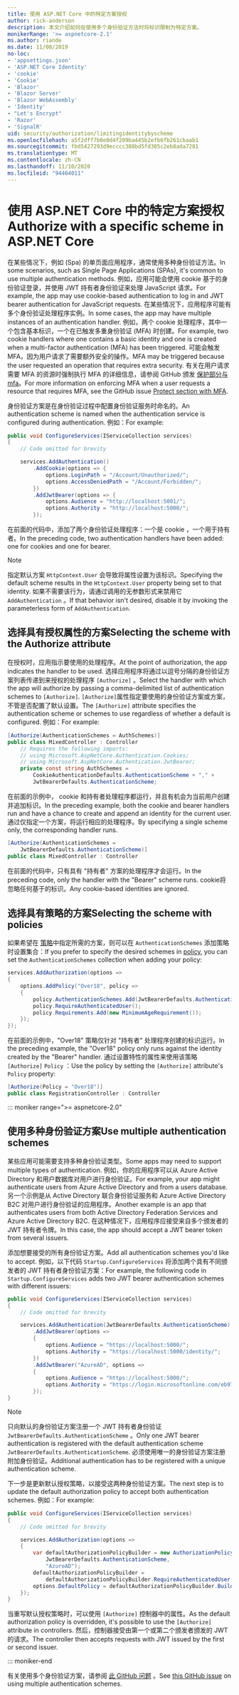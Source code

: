 ```yaml
---
title: 使用 ASP.NET Core 中的特定方案授权
author: rick-anderson
description: 本文介绍如何在使用多个身份验证方法时将标识限制为特定方案。
monikerRange: '>= aspnetcore-2.1'
ms.author: riande
ms.date: 11/08/2019
no-loc:
- 'appsettings.json'
- 'ASP.NET Core Identity'
- 'cookie'
- 'Cookie'
- 'Blazor'
- 'Blazor Server'
- 'Blazor WebAssembly'
- 'Identity'
- "Let's Encrypt"
- 'Razor'
- 'SignalR'
uid: security/authorization/limitingidentitybyscheme
ms.openlocfilehash: a5f2dff7b0e0d4f209ba445b2efb6fb261cbaab1
ms.sourcegitcommit: fbd5427293d9ecccc388bd5fd305c2eb8ada7281
ms.translationtype: MT
ms.contentlocale: zh-CN
ms.lasthandoff: 11/10/2020
ms.locfileid: "94464011"
---
```

# <a name="authorize-with-a-specific-scheme-in-aspnet-core"></a><span data-ttu-id="ebbcd-103">使用 ASP.NET Core 中的特定方案授权</span><span class="sxs-lookup"><span data-stu-id="ebbcd-103">Authorize with a specific scheme in ASP.NET Core</span></span>

<span data-ttu-id="ebbcd-104">在某些情况下，例如 (Spa) 的单页面应用程序，通常使用多种身份验证方法。</span><span class="sxs-lookup"><span data-stu-id="ebbcd-104">In some scenarios, such as Single Page Applications (SPAs), it's common to use multiple authentication methods.</span></span> <span data-ttu-id="ebbcd-105">例如，应用可能会使用 cookie 基于的身份验证登录，并使用 JWT 持有者身份验证来处理 JavaScript 请求。</span><span class="sxs-lookup"><span data-stu-id="ebbcd-105">For example, the app may use cookie-based authentication to log in and JWT bearer authentication for JavaScript requests.</span></span> <span data-ttu-id="ebbcd-106">在某些情况下，应用程序可能有多个身份验证处理程序实例。</span><span class="sxs-lookup"><span data-stu-id="ebbcd-106">In some cases, the app may have multiple instances of an authentication handler.</span></span> <span data-ttu-id="ebbcd-107">例如，两个 cookie 处理程序，其中一个包含基本标识，一个在已触发多重身份验证 (MFA) 时创建。</span><span class="sxs-lookup"><span data-stu-id="ebbcd-107">For example, two cookie handlers where one contains a basic identity and one is created when a multi-factor authentication (MFA) has been triggered.</span></span> <span data-ttu-id="ebbcd-108">可能会触发 MFA，因为用户请求了需要额外安全的操作。</span><span class="sxs-lookup"><span data-stu-id="ebbcd-108">MFA may be triggered because the user requested an operation that requires extra security.</span></span> <span data-ttu-id="ebbcd-109">有关在用户请求需要 MFA 的资源时强制执行 MFA 的详细信息，请参阅 GitHub 颁发 [保护部分与 mfa](https://github.com/dotnet/AspNetCore.Docs/issues/15791#issuecomment-580464195)。</span><span class="sxs-lookup"><span data-stu-id="ebbcd-109">For more information on enforcing MFA when a user requests a resource that requires MFA, see the GitHub issue [Protect section with MFA](https://github.com/dotnet/AspNetCore.Docs/issues/15791#issuecomment-580464195).</span></span>

<span data-ttu-id="ebbcd-110">身份验证方案是在身份验证过程中配置身份验证服务时命名的。</span><span class="sxs-lookup"><span data-stu-id="ebbcd-110">An authentication scheme is named when the authentication service is configured during authentication.</span></span> <span data-ttu-id="ebbcd-111">例如：</span><span class="sxs-lookup"><span data-stu-id="ebbcd-111">For example:</span></span>

```csharp
public void ConfigureServices(IServiceCollection services)
{
    // Code omitted for brevity

    services.AddAuthentication()
        .AddCookie(options => {
            options.LoginPath = "/Account/Unauthorized/";
            options.AccessDeniedPath = "/Account/Forbidden/";
        })
        .AddJwtBearer(options => {
            options.Audience = "http://localhost:5001/";
            options.Authority = "http://localhost:5000/";
        });
```

<span data-ttu-id="ebbcd-112">在前面的代码中，添加了两个身份验证处理程序：一个是 cookie ，一个用于持有者。</span><span class="sxs-lookup"><span data-stu-id="ebbcd-112">In the preceding code, two authentication handlers have been added: one for cookies and one for bearer.</span></span>

>[!NOTE]
><span data-ttu-id="ebbcd-113">指定默认方案 `HttpContext.User` 会导致将属性设置为该标识。</span><span class="sxs-lookup"><span data-stu-id="ebbcd-113">Specifying the default scheme results in the `HttpContext.User` property being set to that identity.</span></span> <span data-ttu-id="ebbcd-114">如果不需要该行为，请通过调用的无参数形式来禁用它 `AddAuthentication` 。</span><span class="sxs-lookup"><span data-stu-id="ebbcd-114">If that behavior isn't desired, disable it by invoking the parameterless form of `AddAuthentication`.</span></span>

## <a name="selecting-the-scheme-with-the-authorize-attribute"></a><span data-ttu-id="ebbcd-115">选择具有授权属性的方案</span><span class="sxs-lookup"><span data-stu-id="ebbcd-115">Selecting the scheme with the Authorize attribute</span></span>

<span data-ttu-id="ebbcd-116">在授权时，应用指示要使用的处理程序。</span><span class="sxs-lookup"><span data-stu-id="ebbcd-116">At the point of authorization, the app indicates the handler to be used.</span></span> <span data-ttu-id="ebbcd-117">选择应用程序将通过以逗号分隔的身份验证方案列表传递到来授权的处理程序 `[Authorize]` 。</span><span class="sxs-lookup"><span data-stu-id="ebbcd-117">Select the handler with which the app will authorize by passing a comma-delimited list of authentication schemes to `[Authorize]`.</span></span> <span data-ttu-id="ebbcd-118">`[Authorize]`属性指定要使用的身份验证方案或方案，不管是否配置了默认设置。</span><span class="sxs-lookup"><span data-stu-id="ebbcd-118">The `[Authorize]` attribute specifies the authentication scheme or schemes to use regardless of whether a default is configured.</span></span> <span data-ttu-id="ebbcd-119">例如：</span><span class="sxs-lookup"><span data-stu-id="ebbcd-119">For example:</span></span>

```csharp
[Authorize(AuthenticationSchemes = AuthSchemes)]
public class MixedController : Controller
    // Requires the following imports:
    // using Microsoft.AspNetCore.Authentication.Cookies;
    // using Microsoft.AspNetCore.Authentication.JwtBearer;
    private const string AuthSchemes =
        CookieAuthenticationDefaults.AuthenticationScheme + "," +
        JwtBearerDefaults.AuthenticationScheme;
```

<span data-ttu-id="ebbcd-120">在前面的示例中， cookie 和持有者处理程序都运行，并且有机会为当前用户创建并追加标识。</span><span class="sxs-lookup"><span data-stu-id="ebbcd-120">In the preceding example, both the cookie and bearer handlers run and have a chance to create and append an identity for the current user.</span></span> <span data-ttu-id="ebbcd-121">通过仅指定一个方案，将运行相应的处理程序。</span><span class="sxs-lookup"><span data-stu-id="ebbcd-121">By specifying a single scheme only, the corresponding handler runs.</span></span>

```csharp
[Authorize(AuthenticationSchemes = 
    JwtBearerDefaults.AuthenticationScheme)]
public class MixedController : Controller
```

<span data-ttu-id="ebbcd-122">在前面的代码中，只有具有 "持有者" 方案的处理程序才会运行。</span><span class="sxs-lookup"><span data-stu-id="ebbcd-122">In the preceding code, only the handler with the "Bearer" scheme runs.</span></span> <span data-ttu-id="ebbcd-123">cookie将忽略任何基于的标识。</span><span class="sxs-lookup"><span data-stu-id="ebbcd-123">Any cookie-based identities are ignored.</span></span>

## <a name="selecting-the-scheme-with-policies"></a><span data-ttu-id="ebbcd-124">选择具有策略的方案</span><span class="sxs-lookup"><span data-stu-id="ebbcd-124">Selecting the scheme with policies</span></span>

<span data-ttu-id="ebbcd-125">如果希望在 [策略](xref:security/authorization/policies)中指定所需的方案，则可以在 `AuthenticationSchemes` 添加策略时设置集合：</span><span class="sxs-lookup"><span data-stu-id="ebbcd-125">If you prefer to specify the desired schemes in [policy](xref:security/authorization/policies), you can set the `AuthenticationSchemes` collection when adding your policy:</span></span>

```csharp
services.AddAuthorization(options =>
{
    options.AddPolicy("Over18", policy =>
    {
        policy.AuthenticationSchemes.Add(JwtBearerDefaults.AuthenticationScheme);
        policy.RequireAuthenticatedUser();
        policy.Requirements.Add(new MinimumAgeRequirement());
    });
});
```

<span data-ttu-id="ebbcd-126">在前面的示例中，"Over18" 策略仅针对 "持有者" 处理程序创建的标识运行。</span><span class="sxs-lookup"><span data-stu-id="ebbcd-126">In the preceding example, the "Over18" policy only runs against the identity created by the "Bearer" handler.</span></span> <span data-ttu-id="ebbcd-127">通过设置特性的属性来使用该策略 `[Authorize]` `Policy` ：</span><span class="sxs-lookup"><span data-stu-id="ebbcd-127">Use the policy by setting the `[Authorize]` attribute's `Policy` property:</span></span>

```csharp
[Authorize(Policy = "Over18")]
public class RegistrationController : Controller
```

::: moniker range=">= aspnetcore-2.0"

## <a name="use-multiple-authentication-schemes"></a><span data-ttu-id="ebbcd-128">使用多种身份验证方案</span><span class="sxs-lookup"><span data-stu-id="ebbcd-128">Use multiple authentication schemes</span></span>

<span data-ttu-id="ebbcd-129">某些应用可能需要支持多种身份验证类型。</span><span class="sxs-lookup"><span data-stu-id="ebbcd-129">Some apps may need to support multiple types of authentication.</span></span> <span data-ttu-id="ebbcd-130">例如，你的应用程序可以从 Azure Active Directory 和用户数据库对用户进行身份验证。</span><span class="sxs-lookup"><span data-stu-id="ebbcd-130">For example, your app might authenticate users from Azure Active Directory and from a users database.</span></span> <span data-ttu-id="ebbcd-131">另一个示例是从 Active Directory 联合身份验证服务和 Azure Active Directory B2C 对用户进行身份验证的应用程序。</span><span class="sxs-lookup"><span data-stu-id="ebbcd-131">Another example is an app that authenticates users from both Active Directory Federation Services and Azure Active Directory B2C.</span></span> <span data-ttu-id="ebbcd-132">在这种情况下，应用程序应接受来自多个颁发者的 JWT 持有者令牌。</span><span class="sxs-lookup"><span data-stu-id="ebbcd-132">In this case, the app should accept a JWT bearer token from several issuers.</span></span>

<span data-ttu-id="ebbcd-133">添加想要接受的所有身份验证方案。</span><span class="sxs-lookup"><span data-stu-id="ebbcd-133">Add all authentication schemes you'd like to accept.</span></span> <span data-ttu-id="ebbcd-134">例如，以下代码 `Startup.ConfigureServices` 将添加两个具有不同颁发者的 JWT 持有者身份验证方案：</span><span class="sxs-lookup"><span data-stu-id="ebbcd-134">For example, the following code in `Startup.ConfigureServices` adds two JWT bearer authentication schemes with different issuers:</span></span>

```csharp
public void ConfigureServices(IServiceCollection services)
{
    // Code omitted for brevity

    services.AddAuthentication(JwtBearerDefaults.AuthenticationScheme)
        .AddJwtBearer(options =>
        {
            options.Audience = "https://localhost:5000/";
            options.Authority = "https://localhost:5000/identity/";
        })
        .AddJwtBearer("AzureAD", options =>
        {
            options.Audience = "https://localhost:5000/";
            options.Authority = "https://login.microsoftonline.com/eb971100-6f99-4bdc-8611-1bc8edd7f436/";
        });
}
```

> [!NOTE]
> <span data-ttu-id="ebbcd-135">只向默认的身份验证方案注册一个 JWT 持有者身份验证 `JwtBearerDefaults.AuthenticationScheme` 。</span><span class="sxs-lookup"><span data-stu-id="ebbcd-135">Only one JWT bearer authentication is registered with the default authentication scheme `JwtBearerDefaults.AuthenticationScheme`.</span></span> <span data-ttu-id="ebbcd-136">必须使用唯一的身份验证方案注册附加身份验证。</span><span class="sxs-lookup"><span data-stu-id="ebbcd-136">Additional authentication has to be registered with a unique authentication scheme.</span></span>

<span data-ttu-id="ebbcd-137">下一步是更新默认授权策略，以接受这两种身份验证方案。</span><span class="sxs-lookup"><span data-stu-id="ebbcd-137">The next step is to update the default authorization policy to accept both authentication schemes.</span></span> <span data-ttu-id="ebbcd-138">例如：</span><span class="sxs-lookup"><span data-stu-id="ebbcd-138">For example:</span></span>

```csharp
public void ConfigureServices(IServiceCollection services)
{
    // Code omitted for brevity

    services.AddAuthorization(options =>
    {
        var defaultAuthorizationPolicyBuilder = new AuthorizationPolicyBuilder(
            JwtBearerDefaults.AuthenticationScheme,
            "AzureAD");
        defaultAuthorizationPolicyBuilder = 
            defaultAuthorizationPolicyBuilder.RequireAuthenticatedUser();
        options.DefaultPolicy = defaultAuthorizationPolicyBuilder.Build();
    });
}
```

<span data-ttu-id="ebbcd-139">当重写默认授权策略时，可以使用 `[Authorize]` 控制器中的属性。</span><span class="sxs-lookup"><span data-stu-id="ebbcd-139">As the default authorization policy is overridden, it's possible to use the `[Authorize]` attribute in controllers.</span></span> <span data-ttu-id="ebbcd-140">然后，控制器接受由第一个或第二个颁发者颁发的 JWT 的请求。</span><span class="sxs-lookup"><span data-stu-id="ebbcd-140">The controller then accepts requests with JWT issued by the first or second issuer.</span></span>

::: moniker-end

<span data-ttu-id="ebbcd-141">有关使用多个身份验证方案，请参阅 [此 GitHub 问题](https://github.com/dotnet/aspnetcore/issues/26002) 。</span><span class="sxs-lookup"><span data-stu-id="ebbcd-141">See [this GitHub issue](https://github.com/dotnet/aspnetcore/issues/26002) on using multiple authentication schemes.</span></span>
